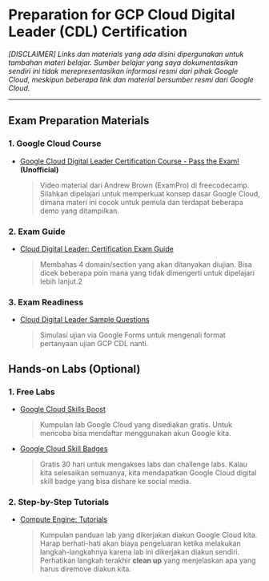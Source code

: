 # Preparation for GCP Cloud Digital Leader (CDL) Certification
_[DISCLAIMER] Links dan materials yang ada disini dipergunakan untuk tambahan materi belajar. Sumber belajar yang saya dokumentasikan sendiri ini tidak merepresentasikan informasi resmi dari pihak Google Cloud, meskipun beberapa link dan material bersumber resmi dari Google Cloud._

---
## Exam Preparation Materials
### 1. Google Cloud Course
- [Google Cloud Digital Leader Certification Course - Pass the Exam!](https://www.youtube.com/watch?v=UGRDM86MBIQ&ab_channel=freeCodeCamp.org) **(Unofficial)**

    > Video material dari Andrew Brown (ExamPro) di freecodecamp. Silahkan dipelajari untuk memperkuat konsep dasar Google Cloud, dimana materi ini cocok untuk pemula dan terdapat beberapa demo yang ditampilkan.

### 2. Exam Guide
- [Cloud Digital Leader: Certification Exam Guide](https://cloud.google.com/certification/guides/cloud-digital-leader)

    > Membahas 4 domain/section yang akan ditanyakan diujian. Bisa dicek beberapa poin mana yang tidak dimengerti untuk dipelajari lebih lanjut.2
### 3. Exam Readiness
- [Cloud Digital Leader Sample Questions](https://docs.google.com/forms/d/e/1FAIpQLSedAmf77MGS7FGEaylFzY51KtBd7kkIZJIMDsV5zSRSmpKIOA/viewform)

    > Simulasi ujian via Google Forms untuk mengenali format pertanyaan ujian GCP CDL nanti.

## Hands-on Labs (Optional)
### 1. Free Labs
- [Google Cloud Skills Boost](https://www.cloudskillsboost.google/catalog?price%5B%5D=free)

    > Kumpulan lab Google Cloud yang disediakan gratis. Untuk mencoba bisa mendaftar menggunakan akun Google kita.

- [Google Cloud Skill Badges](https://cloud.google.com/training/badges)

    > Gratis 30 hari untuk mengakses labs dan challenge labs. Kalau kita selesaikan semuanya, kita mendapatkan Google Cloud digital skill badge yang bisa dishare ke social media.

### 2. Step-by-Step Tutorials
- [Compute Engine: Tutorials](https://cloud.google.com/compute/docs/tutorials)

    > Kumpulan panduan lab yang dikerjakan diakun Google Cloud kita. Harap berhati-hati akan biaya pengeluaran ketika melakukan langkah-langkahnya karena lab ini dikerjakan diakun sendiri. Perhatikan langkah terakhir **clean up** yang menjelaskan apa yang harus diremove diakun kita.
